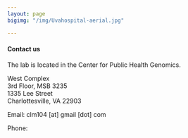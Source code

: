```yaml
---
layout: page
bigimg: "/img/Uvahospital-aerial.jpg"

---
```



#### Contact us 

The lab is located in the Center for Public Health Genomics.

West Complex  
3rd Floor, MSB 3235  
1335 Lee Street  
Charlottesville, VA 22903

Email: clm104 [at] gmail [dot] com

Phone: 
